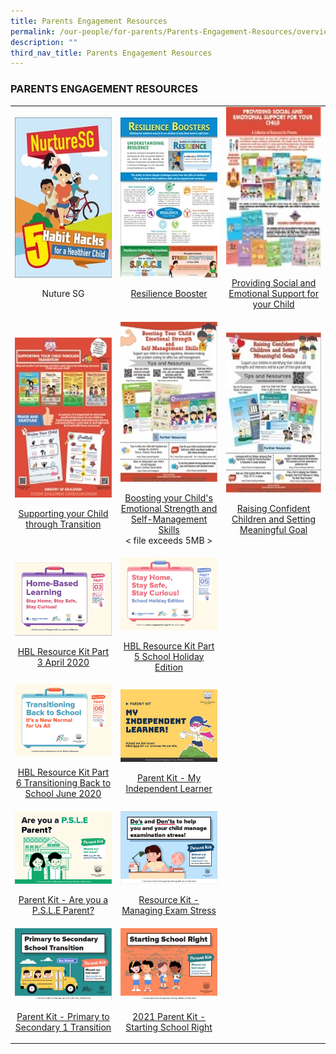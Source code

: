 ```yaml
---
title: Parents Engagement Resources
permalink: /our-people/for-parents/Parents-Engagement-Resources/overview
description: ""
third_nav_title: Parents Engagement Resources
---
```

### PARENTS ENGAGEMENT RESOURCES

<table>
	<tr>
		<td width="183px">
			<img src="/images/Nurture.jpg"
					 style="height:256px;
											width:183px"/> 
			<br>
			<p align="center">
				Nuture SG
			</p>
		</td>
		<td width="183px">
			<img src="/images/resilience.jpg"
					 style="height:256px;
											width:183px"/>
			<br>
			<p align="center">
				<a href="/files/Resilience%20booster.pdf">
					Resilience Booster
				</a>
			</p>
		</td>
		<td>
			<img src="/images/procideing.jpg"
					 style="height:256px;
											width:183px"/> 
			<br>
			<p align="center">
				<a href="/files/Providing.pdf">
					Providing Social and Emotional Support for your Child
				</a>
			</p>
		</td>
	</tr>
	<tr>
		<td>
			<img src="/images/support.jpg"
					 style="height:256px;
											width:183px"/> 
			<br>
			<p align="center">
				<a href="/files/Supporting.pdf">
					Supporting your Child through Transition
				</a>
			</p>
		</td>
		<td>
			<img src="/images/boosting.jpg"
					 style="height:256px;
											width:183px"/> 
			<br>
			<p align="center">
				<a href="https://bendemeerpri.moe.edu.sg/qql/slot/u740/2019%20Letter%20to%20Parents/PE_poster%202.pdf">
					Boosting your Child's Emotional Strength and Self-Management Skills
				</a> 
				<br> 
				< file exceeds 5MB >
			</p>
		</td>
		<td width="183px">
			<img src="/images/raising.jpg"
					 style="height:256px;
											width:183px"/> 
			<br>
			<p align="center">
				<a href="/files/PE_poster%203.pdf">
					Raising Confident Children and Setting Meaningful Goal
				</a>
			</p>
		</td>
	</tr>
	<tr>
		<td>
			<img src="/images/HBL%20Part%203%20Cover%20Page.jpg"/> 
			<br>
			<p align="center">
				<a href="/files/Resource%20Kit%20-%20HBL%20(Part%203).pdf">
					HBL Resource Kit Part 3 April 2020
				</a>
			</p>
		</td>
		<td>
			<img src="/images/HBL%20Part%205%20Cover%20Page.jpg"/> 
			<br>
			<p align="center">
				<a href="/files/Resource%20Kit%20-%20School%20Holiday%20Edition.pdf">
					HBL Resource Kit Part 5 School Holiday Edition
				</a>
			</p>
		</td>
	</tr>
	<tr>
		<td>
			<img src="/images/HBL%20Part%206%20Cover%20Page.jpg"/> 
			<br>
			<p align="center">
				<a href="/files/Resource%20Kit%20-%20Parent%20Kit%20-%20Back%20to%20School%20(Updated-final).pdf">
					HBL Resource Kit Part 6  Transitioning Back to School June 2020
				</a>
			</p>
		</td>
		<td>
			<img src="/images/MyIndpLearner.jpg"/> 
			<br>
			<p align="center">
				<a href="/files/Resource%20Kit%20-%20Parent%20Kit%20-%20My%20Independent%20Learner.pdf">
					Parent Kit - My Independent Learner
				</a>
			</p>
		</td>
	</tr>
	<tr>
		<td>
			<img src="/images/psleparent.jpg"/> 
			<br>
			<p align="center">
				<a href="/files/Resource%20Kit%20-%20Are%20you%20a%20PSLE%20parent.pdf">
					Parent Kit - Are you a P.S.L.E Parent?
				</a>
			</p>
		</td>
		<td>
			<img src="/images/DnD_exam.jpg"/> <br>
			<p align="center">
				<a href="/files/Resource%20Kit%20-%20Parent%20Kit%20-%20Manage%20Examination%20Stress.pdf">
					Resource Kit - Managing Exam Stress
				</a>
			</p>
		</td>
	</tr>
	<tr>
		<td>
			<img src="/images/P%20to%20S1%20transition.jpg"/> 
			<br>
			<p align="center">
				<a href="/files/Resource%20Kit%20-%20Parent%20Kit%20-%20Primary%20to%20Secondary%20Transition.pdf">
					Parent Kit - Primary to Secondary 1 Transition
				</a>
			</p>
		</td>
		<td>
			<img src="/images/Parent%20Kit%202021_1.jpg"/> <br>
			<p align="center">
				<a href="/files/Parent%20Kit%20-%20Starting%20School%20Right%20Jan%202020.pdf">
					2021 Parent Kit - Starting School Right
				</a>
			</p>
		</td>
	</tr>
</table>
	